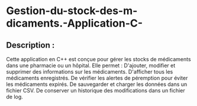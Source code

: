 # Gestion-du-stock-des-m-dicaments.-Application-C-
## Description :

Cette application en C++ est conçue pour gérer les stocks de médicaments dans une pharmacie ou un hôpital. Elle permet :
D'ajouter, modifier et supprimer des informations sur les médicaments.
D'afficher tous les médicaments enregistrés.
De vérifier les alertes de péremption pour éviter les médicaments expirés.
De sauvegarder et charger les données dans un fichier CSV.
De conserver un historique des modifications dans un fichier de log.
